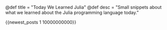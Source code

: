 @def title = "Today We Learned Julia"
@def desc = "Small snippets about what we learned about the Julia programming language today."

{{newest_posts 1 10000000000}}
